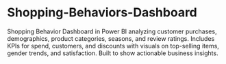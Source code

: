 # Shopping-Behaviors-Dashboard
Shopping Behavior Dashboard in Power BI analyzing customer purchases, demographics, product categories, seasons, and review ratings. Includes KPIs for spend, customers, and discounts with visuals on top-selling items, gender trends, and satisfaction. Built to show actionable business insights.
